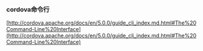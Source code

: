 

### cordova命令行 ###

[http://cordova.apache.org/docs/en/5.0.0/guide_cli_index.md.html#The%20Command-Line%20Interface](http://cordova.apache.org/docs/en/5.0.0/guide_cli_index.md.html#The%20Command-Line%20Interface)
